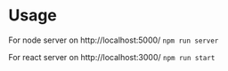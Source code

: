 # Usage
For node server on http://localhost:5000/
` npm run server `


For react server on http://localhost:3000/
` npm run start `